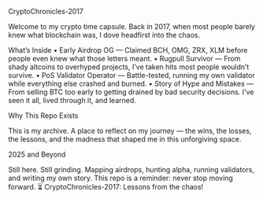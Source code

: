 CryptoChronicles-2017

Welcome to my crypto time capsule.
Back in 2017, when most people barely knew what blockchain was, I dove headfirst into the chaos.

What’s Inside
	•	Early Airdrop OG — Claimed BCH, OMG, ZRX, XLM before people even knew what those letters meant.
	•	Rugpull Survivor — From shady altcoins to overhyped projects, I’ve taken hits most people wouldn’t survive.
	•	PoS Validator Operator — Battle-tested, running my own validator while everything else crashed and burned.
	•	Story of Hype and Mistakes — From selling BTC too early to getting drained by bad security decisions.
I’ve seen it all, lived through it, and learned.

Why This Repo Exists

This is my archive. A place to reflect on my journey — the wins, the losses, the lessons, and the madness that shaped me in this unforgiving space.

2025 and Beyond

Still here. Still grinding. Mapping airdrops, hunting alpha, running validators, and writing my own story.
This repo is a reminder: never stop moving forward.
⏳ CryptoChronicles-2017: Lessons from the chaos!
